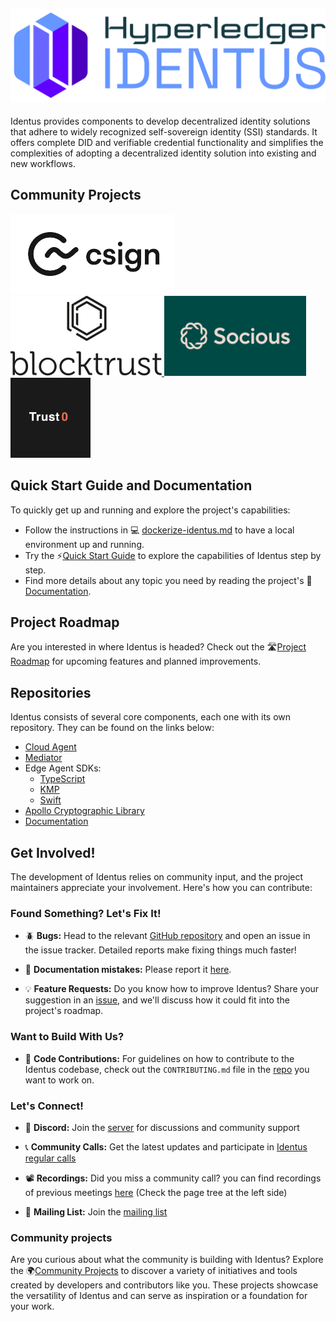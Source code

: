 ![Identus](resources/images/hyperledger-identus.svg)
---
Identus provides components to develop decentralized identity solutions that adhere to widely recognized self-sovereign identity (SSI) standards.  It offers complete DID and verifiable credential functionality and simplifies the complexities of adopting a decentralized identity solution into existing and new workflows.

## Community Projects

<a href="https://www.csign.io" target="_blank" rel="noopener noreferrer">
<picture>
  <source media="(prefers-color-scheme: dark)" srcset="resources/images/community/csign/csign-dark.png" height="128">
  <img src="resources/images/community/csign/csign-light.png" alt="CSIGN" height="128">
</picture>
</a>

<a href="https://blocktrust.dev/" target="_blank" rel="noopener noreferrer">
<picture>
  <img src="resources/images/community/blocktrust/blocktrust.svg" alt="blocktrust" height="128">
</picture>
</a>

<a href="https://socious.io/" target="_blank" rel="noopener noreferrer">
<picture>
  <img src="resources/images/community/socious/socious.png" alt="socious" height="128">
</picture>
</a>

<a href="https://github.com/trust0-project" target="_blank" rel="noopener noreferrer">
<picture>
  <img src="resources/images/community/trust0/trust0.png" alt="trust0" height="128">
</picture>
</a>

## Quick Start Guide and Documentation

To quickly get up and running and explore the project's capabilities:
- Follow the instructions in 💻 [dockerize-identus.md](identus-docker/dockerize-identus.md) to have a local environment up and running.
- Try the ⚡[Quick Start Guide](https://hyperledger-identus.github.io/docs/home/quick-start/) to explore the capabilities of Identus step by step.
- Find more details about any topic you need by reading the project's 📄 [Documentation](https://hyperledger-identus.github.io/docs/).

## Project Roadmap 

Are you interested in where Identus is headed? Check out the 🛣️[Project Roadmap](https://github.com/orgs/hyperledger/projects/48/) for upcoming features and planned improvements.

## Repositories

Identus consists of several core components, each one with its own repository. They can be found on the links below:  

- [Cloud Agent](https://github.com/hyperledger/identus-cloud-agent/)
- [Mediator](https://github.com/hyperledger/identus-mediator/)
- Edge Agent SDKs:
  - [TypeScript](https://github.com/hyperledger/identus-edge-agent-sdk-ts/) 
  - [KMP](https://github.com/hyperledger/identus-edge-agent-sdk-kmp/)
  - [Swift](https://github.com/hyperledger/identus-edge-agent-sdk-swift/)
- [Apollo Cryptographic Library](https://github.com/hyperledger/identus-apollo/)
- [Documentation](https://github.com/hyperledger/identus-docs/)

## Get Involved!

The development of Identus relies on community input, and the project maintainers appreciate your involvement. Here's how you can contribute:

### Found Something? Let's Fix It!

 - 🪲 **Bugs:** Head to the relevant [GitHub repository](https://github.com/hyperledger/identus/blob/main/README.md#repositories) and open an issue in the issue tracker. Detailed reports make fixing things much faster!
  
 - 📝 **Documentation mistakes:** Please report it [here](https://github.com/hyperledger/identus-docs/issues). 
  
 - 💡 **Feature Requests:** Do you know how to improve Identus? Share your suggestion in an [issue](https://github.com/hyperledger/identus/issues/new/choose), and we'll discuss how it could fit into the project's roadmap.  

### Want to Build With Us?

 - 📄 **Code Contributions:** For guidelines on how to contribute to the Identus codebase, check out the `CONTRIBUTING.md` file in the [repo](https://github.com/hyperledger/identus/blob/main/README.md#repositories) you want to work on.

### Let's Connect!

 - 💬 **Discord:** Join the [server](https://discord.com/channels/905194001349627914/1230596020790886490) for discussions and community support

 - 📞 **Community Calls:** Get the latest updates and participate in [Identus regular calls](https://lists.hyperledger.org/g/identus/calendar)

 - 📽️ **Recordings:** Did you miss a community call? you can find recordings of previous meetings [here](https://wiki.hyperledger.org/display/Identus/Hyperledger+Identus) (Check the page tree at the left side)

 - 📧 **Mailing List:** Join the [mailing list](https://lists.hyperledger.org/g/identus)

### Community projects

Are you curious about what the community is building with Identus? Explore the 🌍[Community Projects](https://github.com/hyperledger/identus/wiki/Community-Projects) to discover a variety of initiatives and tools created by developers and contributors like you. These projects showcase the versatility of Identus and can serve as inspiration or a foundation for your work. 
